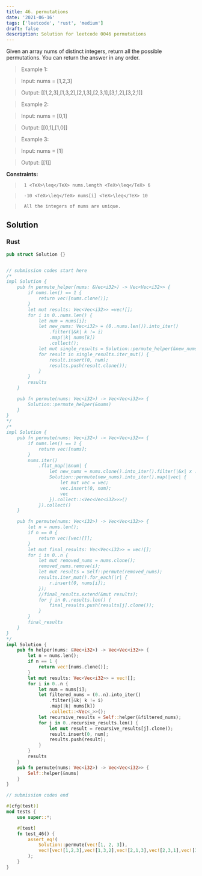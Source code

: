 ```yaml
---
title: 46. permutations
date: '2021-06-16'
tags: ['leetcode', 'rust', 'medium']
draft: false
description: Solution for leetcode 0046 permutations
---
```


 

  Given an array nums of distinct integers, return all the possible permutations. You can return the answer in any order.

   

 >   Example 1:

 >   Input: nums <TeX>=</TeX> [1,2,3]

 >   Output: [[1,2,3],[1,3,2],[2,1,3],[2,3,1],[3,1,2],[3,2,1]]

 >   Example 2:

 >   Input: nums <TeX>=</TeX> [0,1]

 >   Output: [[0,1],[1,0]]

 >   Example 3:

 >   Input: nums <TeX>=</TeX> [1]

 >   Output: [[1]]

   

  **Constraints:**

  

 >   	1 <TeX>\leq</TeX> nums.length <TeX>\leq</TeX> 6

 >   	-10 <TeX>\leq</TeX> nums[i] <TeX>\leq</TeX> 10

 >   	All the integers of nums are unique.


## Solution
### Rust
```rust
pub struct Solution {}


// submission codes start here
/*
impl Solution {
    pub fn permute_helper(nums: &Vec<i32>) -> Vec<Vec<i32>> {
        if nums.len() == 1 {
            return vec![nums.clone()];
        }
        let mut results: Vec<Vec<i32>> =vec![];
        for i in 0..nums.len() {
            let num = nums[i];
            let new_nums: Vec<i32> = (0..nums.len()).into_iter()
                .filter(|&k| k != i)
                .map(|k| nums[k])
                .collect();
            let mut single_results = Solution::permute_helper(&new_nums);
            for result in single_results.iter_mut() {
                result.insert(0, num);
                results.push(result.clone());
            }
        }
        results
    }

    pub fn permute(nums: Vec<i32>) -> Vec<Vec<i32>> {
        Solution::permute_helper(&nums)
    }
}
*/
/*
impl Solution {
    pub fn permute(nums: Vec<i32>) -> Vec<Vec<i32>> {
        if nums.len() == 1 {
            return vec![nums];
        }
        nums.iter()
            .flat_map(|&num| {
                let new_nums = nums.clone().into_iter().filter(|&x| x != num).collect();
                Solution::permute(new_nums).into_iter().map(|vec| {
                    let mut vec = vec;
                    vec.insert(0, num);
                    vec
                }).collect::<Vec<Vec<i32>>>()
            }).collect()
    }

    pub fn permute(nums: Vec<i32>) -> Vec<Vec<i32>> {
        let n = nums.len();
        if n == 0 {
            return vec![vec![]];
        }
        let mut final_results: Vec<Vec<i32>> = vec![];
        for i in 0..n {
            let mut removed_nums = nums.clone();
            removed_nums.remove(i);
            let mut results = Self::permute(removed_nums);
            results.iter_mut().for_each(|r| {
                r.insert(0, nums[i]);
            });
            //final_results.extend(&mut results);
            for j in 0..results.len() {
                final_results.push(results[j].clone());
            }
        }
        final_results
    }
}
*/
impl Solution {
    pub fn helper(nums: &Vec<i32>) -> Vec<Vec<i32>> {
        let n = nums.len();
        if n == 1 {
            return vec![nums.clone()];
        }
        let mut results: Vec<Vec<i32>> = vec![];
        for i in 0..n {
            let num = nums[i];
            let filtered_nums = (0..n).into_iter()
                .filter(|&k| k != i)
                .map(|k| nums[k])
                .collect::<Vec<_>>();
            let recursive_results = Self::helper(&filtered_nums);
            for j in 0..recursive_results.len() {
                let mut result = recursive_results[j].clone();   
                result.insert(0, num);
                results.push(result);
            }
        }
        results
    }
    pub fn permute(nums: Vec<i32>) -> Vec<Vec<i32>> {
        Self::helper(&nums)
    }
}

// submission codes end

#[cfg(test)]
mod tests {
    use super::*;

    #[test]
    fn test_46() {
        assert_eq!(
            Solution::permute(vec![1, 2, 3]),
            vec![vec![1,2,3],vec![1,3,2],vec![2,1,3],vec![2,3,1],vec![3,1,2],vec![3,2,1]]
        );
    }
}

```
